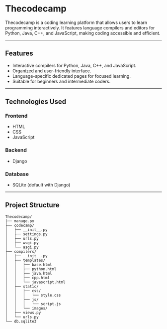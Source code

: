 # Thecodecamp  

Thecodecamp is a coding learning platform that allows users to learn programming interactively. It features language compilers and editors for Python, Java, C++, and JavaScript, making coding accessible and efficient.  

---

## Features  
- Interactive compilers for Python, Java, C++, and JavaScript.  
- Organized and user-friendly interface.  
- Language-specific dedicated pages for focused learning.  
- Suitable for beginners and intermediate coders.  

---

## Technologies Used  
### Frontend  
- HTML  
- CSS  
- JavaScript  

### Backend  
- Django  

### Database  
- SQLite (default with Django)  

---

## Project Structure  
```plaintext
Thecodecamp/
├── manage.py
├── codecamp/
│   ├── __init__.py
│   ├── settings.py
│   ├── urls.py
│   ├── wsgi.py
│   └── asgi.py
├── compilers/
│   ├── __init__.py
│   ├── templates/
│   │   ├── base.html
│   │   ├── python.html
│   │   ├── java.html
│   │   ├── cpp.html
│   │   └── javascript.html
│   ├── static/
│   │   ├── css/
│   │   │   └── style.css
│   │   ├── js/
│   │   │   └── script.js
│   │   └── images/
│   ├── views.py
│   └── urls.py
└── db.sqlite3